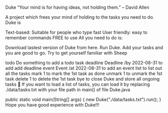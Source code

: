 Duke
“Your mind is for having ideas, not holding them.” – David Allen

A project which frees your mind of holding to the tasks you need to do. Duke is

Text-based: Suitable for people who type fast
User friendly: easy to remember commands
FREE to use
All you need to do is:

Download lastest version of Duke from here.
Run Duke.
Add your tasks and you are good to go.
Try to get yourself familiar with Sheep

 todo Do something to add a todo task
 deadline Deadline /by 2022-08-31 to add add deadline
 event Event /at 2022-08-31 to add an event
 list to list out all the tasks
 mark 1 to mark the 1st task as done
 unmark 1 to unmark the 1st task
 delete 1 to delete the 1st task
 bye to close Duke and store all ongoing tasks 👋
If you want to load a list of tasks, you can load it by replacing ./data/tasks.txt with your file path in main() of file Duke.java

public static void main(String[] args) {
    new Duke("./data/tasks.txt").run();
}
Hope you have good experience with Duke!!!
